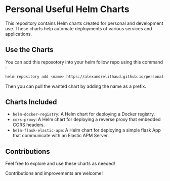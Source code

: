 # Personal Useful Helm Charts

This repository contains Helm charts created for personal and development use. These charts help automate deployments of various services and applications.

## Use the Charts

You can add this reposotory into your helm follow repo using this command :

```bash
helm repository add <name> https://alexandrelithaud.github.io/personal-useful-helm-charts/
```

Then you can pull the wanted chart by adding the name as a prefix.

## Charts Included
- `helm-docker-registry`: A Helm chart for deploying a Docker registry.
- `cors-proxy`: A Helm chart for deploying a reverse proxy that embedded CORS headers.
- `helm-flask-elastic-apm`: A Helm chart for deploying a simple flask App that communicate with an Elastic APM Server.

## Contributions

Feel free to explore and use these charts as needed!

Contributions and improvements are welcome!